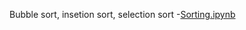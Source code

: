 Bubble sort, insetion sort, selection sort -[Sorting.ipynb](https://github.com/Aashish2707/DAA/blob/main/Sorting.ipynb)
